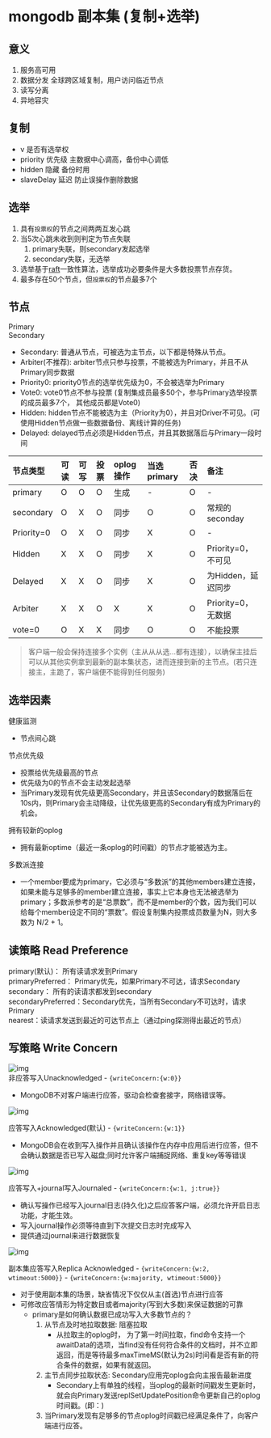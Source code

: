 # mongodb 副本集 (复制+选举)

## 意义

1. 服务高可用
2. 数据分发 全球跨区域复制，用户访问临近节点
3. 读写分离
4. 异地容灾

## 复制

- v 是否有选举权
- priority 优先级 主数据中心调高，备份中心调低
- hidden 隐藏 备份时用
- slaveDelay 延迟 防止误操作删除数据

## 选举

1. 具有`投票权`的节点之间两两互发心跳
2. 当5次心跳未收到则判定为节点失联
   1. primary失联，则secondary发起选举
   2. secondary失联，无选举
3. 选举基于[raft](algo-raft.md)一致性算法，选举成功必要条件是大多数投票节点存货。
4. 最多存在50个节点，但`投票权`的节点最多7个

## 节点  

Primary  
Secondary  

- Secondary: 普通从节点，可被选为主节点，以下都是特殊从节点。  
- Arbiter(不推荐): arbiter节点只参与投票，不能被选为Primary，并且不从Primary同步数据  
- Priority0: priority0节点的选举优先级为0，不会被选举为Primary  
- Vote0: vote0节点不参与投票 (复制集成员最多50个，参与Primary选举投票的成员最多7个， 其他成员都是Vote0)  
- Hidden: hidden节点不能被选为主（Priority为0），并且对Driver不可见。(可使用Hidden节点做一些数据备份、离线计算的任务)  
- Delayed: delayed节点必须是Hidden节点，并且其数据落后与Primary一段时间  
  
| 节点类型   | 可读 | 可写 | 投票 | oplog操作 | 当选primary | 否决 | 备注               |
| :--------- | :--- | :--- | :--- | :-------- | :---------- | :--- | :----------------- |
| primary    | O    | O    | O    | 生成      | -           | O    | -                  |
| secondary  | O    | X    | O    | 同步      | O           | O    | 常规的seconday     |
| Priority=0 | O    | X    | O    | 同步      | X           | O    | -                  |
| Hidden     | X    | X    | O    | 同步      | X           | O    | Priority=0，不可见 |
| Delayed    | X    | X    | O    | 同步      | X           | O    | 为Hidden，延迟同步 |
| Arbiter    | X    | X    | O    | X         | X           | O    | Priority=0，无数据 |
| vote=0     | O    | X    | X    | 同步      | O           | O    | 不能投票           |

> 客户端一般会保持连接多个实例（主从从从选...都有连接），以确保主挂后可以从其他实例拿到最新的副本集状态，进而连接到新的主节点。(若只连接主，主跪了，客户端便不能得到任何服务)  
  
## 选举因素

健康监测  

- 节点间心跳  

节点优先级  

- 投票给优先级最高的节点  
- 优先级为0的节点不会主动发起选举  
- 当Primary发现有优先级更高Secondary，并且该Secondary的数据落后在10s内，则Primary会主动降级，让优先级更高的Secondary有成为Primary的机会。  

拥有较新的oplog  

- 拥有最新optime（最近一条oplog的时间戳）的节点才能被选为主。  

多数派连接  

- 一个member要成为primary，它必须与“多数派”的其他members建立连接，如果未能与足够多的member建立连接，事实上它本身也无法被选举为primary；多数派参考的是“总票数”，而不是member的个数，因为我们可以给每个member设定不同的“票数”。假设复制集内投票成员数量为N，则大多数为 N/2 + 1。  

## 读策略 Read Preference  

primary(默认)： 所有读请求发到Primary  
primaryPreferred： Primary优先，如果Primary不可达，请求Secondary  
secondary： 所有的读请求都发到secondary  
secondaryPreferred：Secondary优先，当所有Secondary不可达时，请求Primary  
nearest：读请求发送到最近的可达节点上（通过ping探测得出最近的节点）  

## 写策略 Write Concern

![img](res/mongodb-writeconcern-w0.png)  
非应答写入Unacknowledged  - `{writeConcern:{w:0}}`  

- MongoDB不对客户端进行应答，驱动会检查套接字，网络错误等。  

![img](res/mongodb-writeconcern-w1.png)  

应答写入Acknowledged(默认)  - `{writeConcern:{w:1}}`  

- MongoDB会在收到写入操作并且确认该操作在内存中应用后进行应答，但不会确认数据是否已写入磁盘;同时允许客户端捕捉网络、重复key等等错误  

![img](res/mongodb-writeconcern-w1j1.png)  

应答写入+journal写入Journaled  - `{writeConcern:{w:1, j:true}}`  

- 确认写操作已经写入journal日志(持久化)之后应答客户端，必须允许开启日志功能，才能生效。  
- 写入journal操作必须等待直到下次提交日志时完成写入  
- 提供通过journal来进行数据恢复  

![img](res/mongodb-writeconcern-wm.png)  

副本集应答写入Replica Acknowledged   - `{writeConcern:{w:2, wtimeout:5000}}`  - `{writeConcern:{w:majority, wtimeout:5000}}`  

- 对于使用副本集的场景，缺省情况下仅仅从主(首选)节点进行应答  
- 可修改应答情形为特定数目或者majority(写到大多数)来保证数据的可靠  
  - primary是如何确认数据已成功写入大多数节点的？
    1. 从节点及时地拉取数据: 阻塞拉取  
       - 从拉取主的oplog时， 为了第一时间拉取，find命令支持一个awaitData的选项，当find没有任何符合条件的文档时，并不立即返回，而是等待最多maxTimeMS(默认为2s)时间看是否有新的符合条件的数据，如果有就返回。  
    2. 主节点同步拉取状态: Secondary应用完oplog会向主报告最新进度  
       - Secondary上有单独的线程，当oplog的最新时间戳发生更新时，就会向Primary发送replSetUpdatePosition命令更新自己的oplog时间戳。(即：)  
    3. 当Primary发现有足够多的节点oplog时间戳已经满足条件了，向客户端进行应答。  
